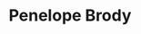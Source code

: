 ---
title: Penelope Brody
image: "@assets/people/PB.webp"
startYear: "2025"
endYear: "2025"
pronouns: "she/her"
---